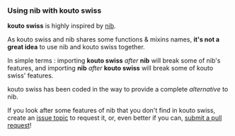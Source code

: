 ### Using nib with kouto swiss

**kouto swiss** is highly inspired by [nib](http://visionmedia.github.io/nib/).

As kouto swiss and nib shares some functions & mixins names, **it's not a great idea** to use nib and kouto swiss together.

In simple terms : importing **kouto swiss** *after* **nib** will break some of nib's features, and importing **nib** *after* **kouto swiss** will break some of kouto swiss' features.

kouto swiss has been coded in the way to provide a complete *alternative* to nib.

If you look after some features of nib that you don't find in kouto swiss, create an [issue topic](https://github.com/krkn/me-bootstrap/issues) to request it, or, even better if you can, [submit a pull request](https://github.com/krkn/me-bootstrap/blob/master/CONTRIBUTING.md)!
